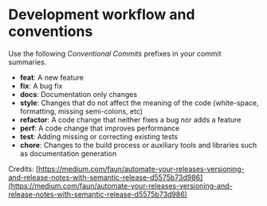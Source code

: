 # Development workflow and conventions

Use the following _Conventional Commits_ prefixes in your commit summaries.

* **feat**: A new feature
* **fix**: A bug fix
* **docs**: Documentation only changes
* **style**: Changes that do not affect the meaning of the code \(white-space, formatting, missing semi-colons, etc\)
* **refactor**: A code change that neither fixes a bug nor adds a feature
* **perf**: A code change that improves performance
* **test**: Adding missing or correcting existing tests
* **chore**: Changes to the build process or auxiliary tools and libraries such as documentation generation

Credits: [https://medium.com/faun/automate-your-releases-versioning-and-release-notes-with-semantic-release-d5575b73d986](https://medium.com/faun/automate-your-releases-versioning-and-release-notes-with-semantic-release-d5575b73d986)

